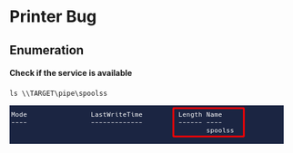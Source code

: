 # Printer Bug

## Enumeration

#### Check if the service is available

```text
ls \\TARGET\pipe\spoolss
```

![](../../../../../.gitbook/assets/image%20%2830%29.png)




